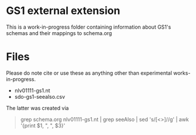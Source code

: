 
# GS1 external extension

This is a work-in-progress folder containing information about GS1's schemas and 
their mappings to schema.org

# Files

Please do note cite or use these as anything other than experimental works-in-progress.

* nlv01111-gs1.nt 
* sdo-gs1-seealso.csv 


The latter was created via 

> grep schema.org nlv01111-gs1.nt | grep seeAlso |  sed 's/[<>]//g' | awk '{print $1, ", ", $3}'

